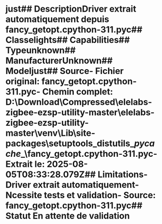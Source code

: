 # just##  DescriptionDriver extrait automatiquement depuis fancy_getopt.cpython-311.pyc##  Classelights##  Capabilities##  Typeunknown##  ManufacturerUnknown##  Modeljust##  Source- **Fichier original**: fancy_getopt.cpython-311.pyc- **Chemin complet**: D:\Download\Compressed\elelabs-zigbee-ezsp-utility-master\elelabs-zigbee-ezsp-utility-master\venv\Lib\site-packages\setuptools\_distutils\__pycache__\fancy_getopt.cpython-311.pyc- **Extrait le**: 2025-08-05T08:33:28.079Z##  Limitations- Driver extrait automatiquement- Ncessite tests et validation- Source: fancy_getopt.cpython-311.pyc##  Statut En attente de validation